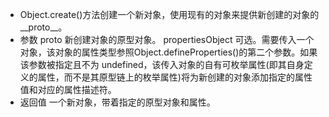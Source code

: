 - Object.create()方法创建一个新对象，使用现有的对象来提供新创建的对象的__proto__。
- 参数
proto
新创建对象的原型对象。
propertiesObject
可选。需要传入一个对象，该对象的属性类型参照Object.defineProperties()的第二个参数。如果该参数被指定且不为 undefined，该传入对象的自有可枚举属性(即其自身定义的属性，而不是其原型链上的枚举属性)将为新创建的对象添加指定的属性值和对应的属性描述符。
- 返回值
一个新对象，带着指定的原型对象和属性。